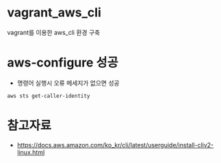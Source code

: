 # vagrant_aws_cli
vagrant를 이용한 aws_cli 환경 구축

# aws-configure 성공
* 명령어 실행시 오류 메세지가 없으면 성공
```sh
aws sts get-caller-identity
```

# 참고자료
* https://docs.aws.amazon.com/ko_kr/cli/latest/userguide/install-cliv2-linux.html